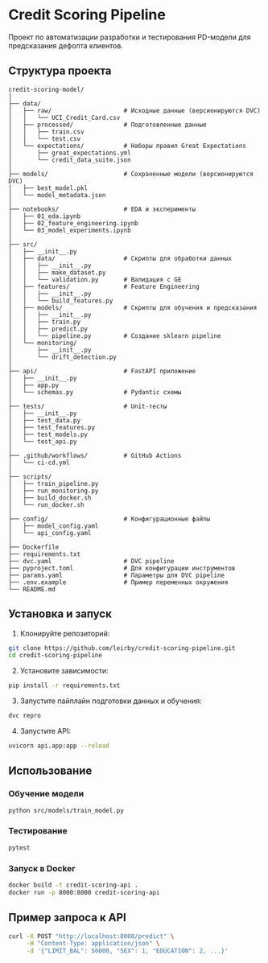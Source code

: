 
# Credit Scoring Pipeline

Проект по автоматизации разработки и тестирования PD-модели для предсказания дефолта клиентов.

## Структура проекта


```
credit-scoring-model/
│
├── data/
│   ├── raw/                    # Исходные данные (версионируются DVC)
│   │   └── UCI_Credit_Card.csv
│   ├── processed/              # Подготовленные данные
│   │   ├── train.csv
│   │   └── test.csv
│   └── expectations/           # Наборы правил Great Expectations
│       ├── great_expectations.yml
│       └── credit_data_suite.json
│
├── models/                     # Сохраненные модели (версионируются DVC)
│   ├── best_model.pkl
│   └── model_metadata.json
│
├── notebooks/                  # EDA и эксперименты
│   ├── 01_eda.ipynb
│   ├── 02_feature_engineering.ipynb
│   └── 03_model_experiments.ipynb
│
├── src/
│   ├── __init__.py
│   ├── data/                   # Скрипты для обработки данных
│   │   ├── __init__.py
│   │   ├── make_dataset.py
│   │   └── validation.py       # Валидация с GE
│   ├── features/               # Feature Engineering
│   │   ├── __init__.py
│   │   └── build_features.py
│   ├── models/                 # Скрипты для обучения и предсказания
│   │   ├── __init__.py
│   │   ├── train.py
│   │   ├── predict.py
│   │   └── pipeline.py         # Создание sklearn pipeline
│   └── monitoring/
│       ├── __init__.py
│       └── drift_detection.py
│
├── api/                        # FastAPI приложение
│   ├── __init__.py
│   ├── app.py
│   └── schemas.py              # Pydantic схемы
│
├── tests/                      # Unit-тесты
│   ├── __init__.py
│   ├── test_data.py
│   ├── test_features.py
│   ├── test_models.py
│   └── test_api.py
│
├── .github/workflows/          # GitHub Actions
│   └── ci-cd.yml
│
├── scripts/
│   ├── train_pipeline.py
│   ├── run_monitoring.py
│   ├── build_docker.sh
│   └── run_docker.sh
│
├── config/                     # Конфигурационные файлы
│   ├── model_config.yaml
│   └── api_config.yaml
│
├── Dockerfile
├── requirements.txt
├── dvc.yaml                    # DVC pipeline
├── pyproject.toml              # Для конфигурации инструментов
├── params.yaml                 # Параметры для DVC pipeline
├── .env.example                # Пример переменных окружения
└── README.md
```




## Установка и запуск

1. Клонируйте репозиторий:


```bash
git clone https://github.com/leirby/credit-scoring-pipeline.git
cd credit-scoring-pipeline
```


2. Установите зависимости:

```bash
pip install -r requirements.txt
```
3. Запустите пайплайн подготовки данных и обучения:

```bash
dvc repro
```

4. Запустите API:

```bash
uvicorn api.app:app --reload
```

## Использование



### Обучение модели

```bash
python src/models/train_model.py
```

### Тестирование

```bash
pytest
```

### Запуск в Docker

```bash
docker build -t credit-scoring-api .
docker run -p 8000:8000 credit-scoring-api
```

## Пример запроса к API

```bash
curl -X POST "http://localhost:8000/predict" \
     -H "Content-Type: application/json" \
     -d '{"LIMIT_BAL": 50000, "SEX": 1, "EDUCATION": 2, ...}'
```
